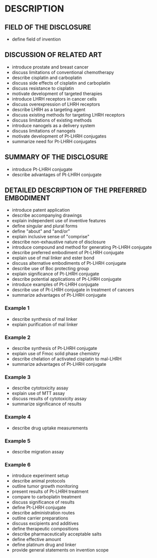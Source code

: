 # DESCRIPTION

## FIELD OF THE DISCLOSURE

- define field of invention

## DISCUSSION OF RELATED ART

- introduce prostate and breast cancer
- discuss limitations of conventional chemotherapy
- describe cisplatin and carboplatin
- discuss side effects of cisplatin and carboplatin
- discuss resistance to cisplatin
- motivate development of targeted therapies
- introduce LHRH receptors in cancer cells
- discuss overexpression of LHRH receptors
- describe LHRH as a targeting agent
- discuss existing methods for targeting LHRH receptors
- discuss limitations of existing methods
- introduce nanogels as a delivery system
- discuss limitations of nanogels
- motivate development of Pt-LHRH conjugates
- summarize need for Pt-LHRH conjugates

## SUMMARY OF THE DISCLOSURE

- introduce Pt-LHRH conjugate
- describe advantages of Pt-LHRH conjugate

## DETAILED DESCRIPTION OF THE PREFERRED EMBODIMENT

- introduce patent application
- describe accompanying drawings
- explain independent use of inventive features
- define singular and plural forms
- define "about" and "and/or"
- explain inclusive sense of "comprise"
- describe non-exhaustive nature of disclosure
- introduce compound and method for generating Pt-LHRH conjugate
- describe preferred embodiment of Pt-LHRH conjugate
- explain use of mal linker and ester bond
- discuss alternative embodiments of Pt-LHRH conjugate
- describe use of Boc protecting group
- explain significance of Pt-LHRH conjugate
- describe potential applications of Pt-LHRH conjugate
- introduce examples of Pt-LHRH conjugate
- describe use of Pt-LHRH conjugate in treatment of cancers
- summarize advantages of Pt-LHRH conjugate

### Example 1

- describe synthesis of mal linker
- explain purification of mal linker

### Example 2

- describe synthesis of Pt-LHRH conjugate
- explain use of Fmoc solid phase chemistry
- describe chelation of activated cisplatin to mal-LHRH
- summarize advantages of Pt-LHRH conjugate

### Example 3

- describe cytotoxicity assay
- explain use of MTT assay
- discuss results of cytotoxicity assay
- summarize significance of results

### Example 4

- describe drug uptake measurements

### Example 5

- describe migration assay

### Example 6

- introduce experiment setup
- describe animal protocols
- outline tumor growth monitoring
- present results of Pt-LHRH treatment
- compare to carboplatin treatment
- discuss significance of results
- define Pt-LHRH conjugate
- describe administration routes
- outline carrier preparations
- discuss excipients and additives
- define therapeutic compositions
- describe pharmaceutically acceptable salts
- define effective amount
- define platinum drug and linker
- provide general statements on invention scope

